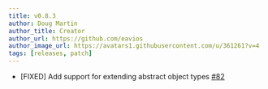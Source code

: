```yaml
---
title: v0.8.3
author: Doug Martin
author_title: Creator
author_url: https://github.com/eavios
author_image_url: https://avatars1.githubusercontent.com/u/361261?v=4
tags: [releases, patch]
---
```


* [FIXED]  Add support for extending abstract object types [#82](https://github.com/eavios/nestjs-query/issues/82)
